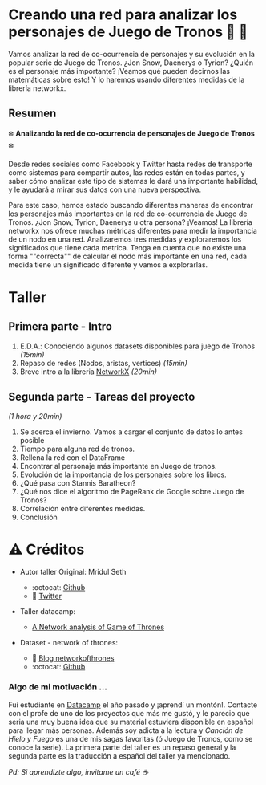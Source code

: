 # Creando una red para analizar los personajes de Juego de Tronos :dragon_face: :wolf:


Vamos analizar la red de co-ocurrencia de personajes y su evolución en la popular serie de Juego de Tronos. ¿Jon Snow, Daenerys o Tyrion? ¿Quién es el personaje más importante? ¡Veamos qué pueden decirnos las matemáticas sobre esto! Y lo haremos usando diferentes medidas de la librería networkx.

## Resumen

:snowflake: **Analizando la red de co-ocurrencia de personajes de Juego de Tronos** :snowflake:

Desde redes sociales como Facebook y Twitter hasta redes de transporte como sistemas para compartir autos, las redes están en todas partes, y saber cómo analizar este tipo de sistemas le dará una importante habilidad, y le ayudará a mirar sus datos con una nueva perspectiva.

Para este caso, hemos estado buscando diferentes maneras de encontrar los personajes más importantes en la red de co-ocurrencia de Juego de Tronos. ¿Jon Snow, Tyrion, Daenerys u otra persona? ¡Veamos! La librería networkx nos ofrece muchas métricas diferentes para medir la importancia de un nodo en una red. Analizaremos tres medidas y exploraremos los significados que tiene cada metrica. Tenga en cuenta que no existe una forma ""correcta"" de calcular el nodo más importante en una red, cada medida tiene un significado diferente y vamos a explorarlas.

# Taller 

## Primera parte - Intro

1. E.D.A.: Conociendo algunos datasets disponibles para juego de Tronos *(15min)*
2. Repaso de redes (Nodos, aristas, vertices) *(15min)*
3. Breve intro a la libreria [NetworkX](https://networkx.github.io/) *(20min)*

## Segunda parte - Tareas del proyecto 

*(1 hora y 20min)*

1. Se acerca el invierno. Vamos a cargar el conjunto de datos lo antes posible
2. Tiempo para alguna red de tronos.
3. Rellena la red con el DataFrame
4. Encontrar al personaje más importante en Juego de tronos.
5. Evolución de la importancia de los personajes sobre los libros.
6. ¿Qué pasa con Stannis Baratheon?
7. ¿Qué nos dice el algoritmo de PageRank de Google sobre Juego de Tronos?
8. Correlación entre diferentes medidas.
9. Conclusión

# :warning: Créditos 


- Autor taller Original: Mridul Seth
    - :octocat: [Github](https://github.com/MridulS/pydata-networkx)
    - :blue_book: [Twitter](@Mridul_Seth)

- Taller datacamp:
    - [A Network analysis of Game of Thrones](https://www.datacamp.com/projects/76)

- Dataset - network of thrones:
    - :bookmark_tabs: [Blog networkofthrones](https://networkofthrones.wordpress.com/)
    - :octocat: [Github](https://github.com/mathbeveridge/asoiaf)


### Algo de mi motivación ...  

Fui estudiante en [Datacamp](https://www.datacamp.com/) el año pasado y ¡aprendí un montón!. Contacte con el profe de uno de los proyectos que más me gustó, y le parecio que seria una muy buena idea que su material estuviera disponible en español para llegar más personas. Además soy adicta a la lectura y *Canción de Hielo y Fuego* es una de mis sagas favoritas (ó Juego de Tronos, como se conoce la serie). La primera parte del taller es un repaso general y la segunda parte es la traducción a español del taller ya mencionado.

*Pd: Si aprendizte algo, invitame un café :coffee:*
